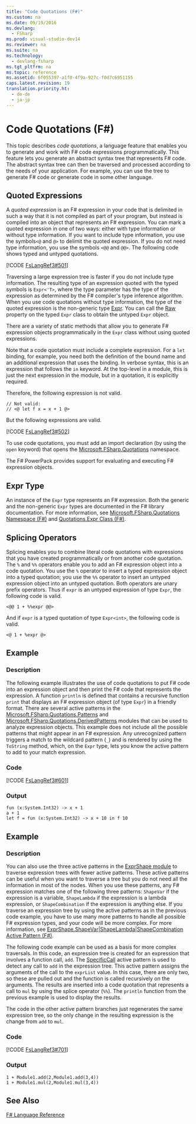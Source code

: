 ```yaml
---
title: "Code Quotations (F#)"
ms.custom: na
ms.date: 09/19/2016
ms.devlang: 
  - FSharp
ms.prod: visual-studio-dev14
ms.reviewer: na
ms.suite: na
ms.technology: 
  - devlang-fsharp
ms.tgt_pltfrm: na
ms.topic: reference
ms.assetid: 6f055397-a1f0-4f9a-927c-f0d7c6951155
caps.latest.revision: 19
translation.priority.ht: 
  - de-de
  - ja-jp
---
```

# Code Quotations (F#)
This topic describes *code quotations*, a language feature that enables you to generate and work with F# code expressions programmatically. This feature lets you generate an abstract syntax tree that represents F# code. The abstract syntax tree can then be traversed and processed according to the needs of your application. For example, you can use the tree to generate F# code or generate code in some other language.  
  
## Quoted Expressions  
 A *quoted expression* is an F# expression in your code that is delimited in such a way that it is not compiled as part of your program, but instead is compiled into an object that represents an F# expression. You can mark a quoted expression in one of two ways: either with type information or without type information. If you want to include type information, you use the symbols`<@` and `@>` to delimit the quoted expression. If you do not need type information, you use the symbols `<@@` and `@@>`. The following code shows typed and untyped quotations.  
  
 [!CODE [FsLangRef3#501](../CodeSnippet/VS_Snippets_Fsharp/fslangref3#501)]  
  
 Traversing a large expression tree is faster if you do not include type information. The resulting type of an expression quoted with the typed symbols is `Expr<'T>`, where the type parameter has the type of the expression as determined by the F# compiler's type inference algorithm. When you use code quotations without type information, the type of the quoted expression is the non-generic type [Expr](../Topic/Quotations.Expr%20Class%20\(F%23\).md). You can call the [Raw](../vs140/Expr.Raw--T--Property--F#-.md) property on the typed `Expr` class to obtain the untyped `Expr` object.  
  
 There are a variety of static methods that allow you to generate F# expression objects programmatically in the `Expr` class without using quoted expressions.  
  
 Note that a code quotation must include a complete expression. For a `let` binding, for example, you need both the definition of the bound name and an additional expression that uses the binding. In verbose syntax, this is an expression that follows the `in` keyword. At the top-level in a module, this is just the next expression in the module, but in a quotation, it is explicitly required.  
  
 Therefore, the following expression is not valid.  
  
```f#  
// Not valid:  
// <@ let f x = x + 1 @>  
```  
  
 But the following expressions are valid.  
  
 [!CODE [FsLangRef3#502](../CodeSnippet/VS_Snippets_Fsharp/fslangref3#502)]  
  
 To use code quotations, you must add an import declaration (by using the `open` keyword) that opens the [Microsoft.FSharp.Quotations](../Topic/Microsoft.FSharp.Quotations%20Namespace%20\(F%23\).md) namespace.  
  
 The F# PowerPack provides support for evaluating and executing F# expression objects.  
  
## Expr Type  
 An instance of the `Expr` type represents an F# expression. Both the generic and the non-generic `Expr` types are documented in the F# library documentation. For more information, see [Microsoft.FSharp.Quotations Namespace (F#)](../Topic/Microsoft.FSharp.Quotations%20Namespace%20\(F%23\).md) and [Quotations.Expr Class (F#)](../Topic/Quotations.Expr%20Class%20\(F%23\).md).  
  
## Splicing Operators  
 Splicing enables you to combine literal code quotations with expressions that you have created programmatically or from another code quotation. The `%` and `%%` operators enable you to add an F# expression object into a code quotation. You use the `%` operator to insert a typed expression object into a typed quotation; you use the `%%` operator to insert an untyped expression object into an untyped quotation. Both operators are unary prefix operators. Thus if `expr` is an untyped expression of type `Expr`, the following code is valid.  
  
```f#  
<@@ 1 + %%expr @@>  
```  
  
 And if `expr` is a typed quotation of type `Expr<int>`, the following code is valid.  
  
```f#  
<@ 1 + %expr @>  
```  
  
## Example  
  
### Description  
 The following example illustrates the use of code quotations to put F# code into an expression object and then print the F# code that represents the expression. A function `println` is defined that contains a recursive function `print` that displays an F# expression object (of type `Expr`) in a friendly format. There are several active patterns in the [Microsoft.FSharp.Quotations.Patterns](../vs140/Quotations.Patterns-Module--F#-.md) and [Microsoft.FSharp.Quotations.DerivedPatterns](../vs140/Quotations.DerivedPatterns-Module--F#-.md) modules that can be used to analyze expression objects. This example does not include all the possible patterns that might appear in an F# expression. Any unrecognized pattern triggers a match to the wildcard pattern (`_`) and is rendered by using the `ToString` method, which, on the `Expr` type, lets you know the active pattern to add to your match expression.  
  
### Code  
 [!CODE [FsLangRef3#601](../CodeSnippet/VS_Snippets_Fsharp/fslangref3#601)]  
  
### Output  
  
```  
fun (x:System.Int32) -> x + 1  
a + 1  
let f = fun (x:System.Int32) -> x + 10 in f 10  
```  
  
## Example  
  
### Description  
 You can also use the three active patterns in the [ExprShape module](../vs140/Quotations.ExprShape-Module--F#-.md) to traverse expression trees with fewer active patterns. These active patterns can be useful when you want to traverse a tree but you do not need all the information in most of the nodes. When you use these patterns, any F# expression matches one of the following three patterns: `ShapeVar` if the expression is a variable, `ShapeLambda` if the expression is a lambda expression, or `ShapeCombination` if the expression is anything else. If you traverse an expression tree by using the active patterns as in the previous code example, you have to use many more patterns to handle all possible F# expression types, and your code will be more complex. For more information, see [ExprShape.ShapeVar&#124;ShapeLambda&#124;ShapeCombination Active Pattern (F#)](../vs140/ExprShape.ShapeVar-ShapeLambda-ShapeCombination-Active-Pattern--F#-.md).  
  
 The following code example can be used as a basis for more complex traversals. In this code, an expression tree is created for an expression that involves a function call, `add`. The [SpecificCall](../vs140/DerivedPatterns.SpecificCall-Active-Pattern--F#-.md) active pattern is used to detect any call to `add` in the expression tree. This active pattern assigns the arguments of the call to the `exprList` value. In this case, there are only two, so these are pulled out and the function is called recursively on the arguments. The results are inserted into a code quotation that represents a call to `mul` by using the splice operator (`%%`). The `println` function from the previous example is used to display the results.  
  
 The code in the other active pattern branches just regenerates the same expression tree, so the only change in the resulting expression is the change from `add` to `mul`.  
  
### Code  
 [!CODE [FsLangRef3#701](../CodeSnippet/VS_Snippets_Fsharp/fslangref3#701)]  
  
### Output  
  
```  
1 + Module1.add(2,Module1.add(3,4))  
1 + Module1.mul(2,Module1.mul(3,4))  
```  
  
## See Also  
 [F# Language Reference](../Topic/F%23%20Language%20Reference.md)